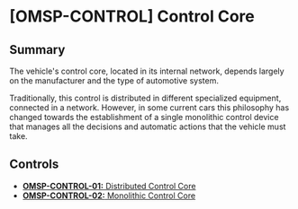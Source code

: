 # [OMSP-CONTROL] Control Core
## Summary
The vehicle's control core, located in its internal network, depends largely on the manufacturer and the type of automotive system.

Traditionally, this control is distributed in different specialized equipment, connected in a network. However, in some current cars this philosophy has changed towards the establishment of a single monolithic control device that manages all the decisions and automatic actions that the vehicle must take.

## Controls

* [**OMSP-CONTROL-01:** Distributed Control Core](./OMSP-CONTROL-01.md)
* [**OMSP-CONTROL-02:** Monolithic Control Core](./OMSP-CONTROL-02.md)
